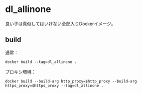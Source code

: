 # dl_allinone

良い子は真似してはいけない全部入りDockerイメージ。

## build

通常：

    docker build --tag=dl_allinone .

プロキシ環境：

    docker build --build-arg http_proxy=$http_proxy --build-arg https_proxy=$https_proxy --tag=dl_allinone .

